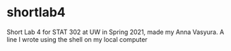 # shortlab4
Short Lab 4 for STAT 302 at UW in Spring 2021, made my Anna Vasyura.
A line I wrote using the shell on my local computer
